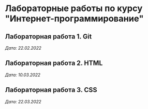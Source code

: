 # Лабораторные работы по курсу "Интернет-программирование"

## Лабораторная работа 1. Git

*Дата: 22.02.2022*

## Лабораторная работа 2. HTML

*Дата: 10.03.2022*

## Лабораторная работа 3. CSS

*Дата: 22.03.2022*
